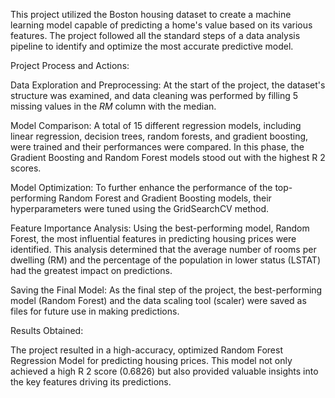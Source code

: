 This project utilized the Boston housing dataset to create a machine learning model capable of predicting a home's value based on its various features. The project followed all the standard steps of a data analysis pipeline to identify and optimize the most accurate predictive model.

Project Process and Actions:

Data Exploration and Preprocessing: At the start of the project, the dataset's structure was examined, and data cleaning was performed by filling 5 missing values in the $RM$ column with the median.

Model Comparison: A total of 15 different regression models, including linear regression, decision trees, random forests, and gradient boosting, were trained and their performances were compared. In this phase, the Gradient Boosting and Random Forest models stood out with the highest R 
2
  scores.

Model Optimization: To further enhance the performance of the top-performing Random Forest and Gradient Boosting models, their hyperparameters were tuned using the GridSearchCV method.

Feature Importance Analysis: Using the best-performing model, Random Forest, the most influential features in predicting housing prices were identified. This analysis determined that the average number of rooms per dwelling (RM) and the percentage of the population in lower status (LSTAT) had the greatest impact on predictions.

Saving the Final Model: As the final step of the project, the best-performing model (Random Forest) and the data scaling tool (scaler) were saved as files for future use in making predictions.

Results Obtained:

The project resulted in a high-accuracy, optimized Random Forest Regression Model for predicting housing prices. This model not only achieved a high R 
2
  score (0.6826) but also provided valuable insights into the key features driving its predictions.

